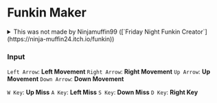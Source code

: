 # Funkin Maker
<details>
  <summary>This was not made by Ninjamuffin99 ([`Friday Night Funkin Creator`](https://ninja-muffin24.itch.io/funkin))</summary>
  ([`Ninjamuffin99's Itch Page`](https://ninja-muffin24.itch.io/)) Here you can find all of his games!
</details>

### Input
`Left Arrow`: **Left Movement**
`Right Arrow`: **Right Movement**
`Up Arrow`: **Up Movement**
`Down Arrow`: **Down Movement**

`W Key`: **Up Miss**
`A Key`: **Left Miss**
`S Key`: **Down Miss**
`D Key`: **Right Key**